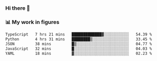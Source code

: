 ### Hi there 👋

### 📊 My work in figures

<!--START_SECTION:waka-->

```txt
TypeScript   7 hrs 21 mins   █████████████▓░░░░░░░░░░░   54.39 %
Python       4 hrs 31 mins   ████████▒░░░░░░░░░░░░░░░░   33.45 %
JSON         38 mins         █▒░░░░░░░░░░░░░░░░░░░░░░░   04.77 %
JavaScript   32 mins         █░░░░░░░░░░░░░░░░░░░░░░░░   04.03 %
YAML         18 mins         ▓░░░░░░░░░░░░░░░░░░░░░░░░   02.23 %
```

<!--END_SECTION:waka-->
